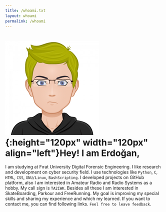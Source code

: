 ```yaml
---
title: /whoami.txt
layout: whoami
permalink: /whoami
---
```

# ![](./eredot_pkfr_2.png){:height="120px" width="120px" align="left"}Hey! I am Erdoğan,
I am studying at Fırat University Digital Forensic Engineering. I like research and development on cyber security field. I use technologies like `Python`, `C`, `HTML`, `CSS`, `GNU/Linux`, `BashScripting`. I developed projects on GitHub platform, also I am interested in Amateur Radio and Radio Systems as a hobby. My call sign is `TA2IWK`. Besides all these I am interested in SkateBoarding, Parkour and FreeRunning. My goal is improving my special skills and sharing my experience and which my learned. If you want to contact me, you can find following links. `Feel free to leave feedback`.
